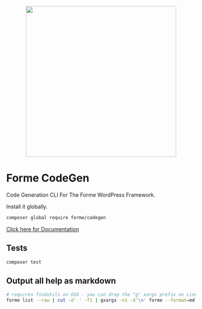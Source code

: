 <p align="center"><a href="https://formewp.github.io" target="_blank"><img src="https://formewp.github.io/logo.svg" width="400"></a></p>

# Forme CodeGen

Code Generation CLI For The Forme WordPress Framework.

Install it globally.

```sh
composer global require forme/codegen
```

[Click here for Documentation](https://formewp.github.io)

## Tests

```sh
composer test
```

## Output all help as markdown

```bash
# requires findutils on OSX - you can drop the "g" xargs prefix on Linux
forme list --raw | cut -d' ' -f1 | gxargs -n1 -d'\n' forme --format=md help | sed $'s/\x1b\\[91m\(.*\)\x1b\\[0m/`\\1`/g' | sed $'s,\x1b\\[[0-9;]*[a-zA-Z],,g' > codegen.md
```
